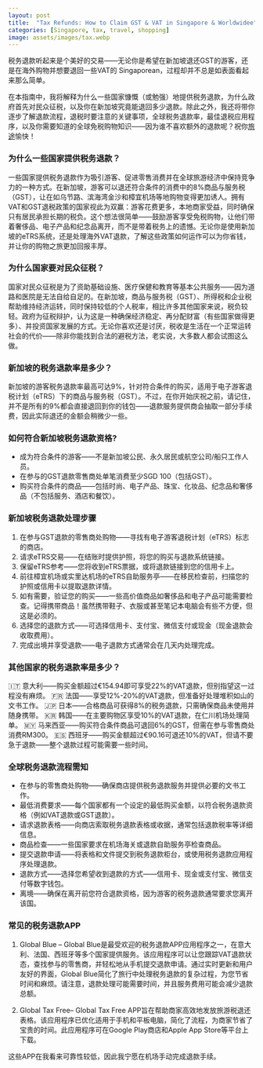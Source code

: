 ```yaml
---
layout: post
title:  "Tax Refunds: How to Claim GST & VAT in Singapore & Worldwidee"
categories: [Singapore, tax, travel, shopping]
image: assets/images/tax.webp
---
```


税务退款听起来是个美好的交易——无论你是希望在新加坡退还GST的游客，还是在海外购物并想要退回一些VAT的 Singaporean，过程却并不总是如表面看起来那么简单。

在本指南中，我将解释为什么一些国家慷慨（或勉强）地提供税务退款，为什么政府首先对民众征税，以及你在新加坡究竟能退回多少退款。除此之外，我还将带你逐步了解退款流程，退税时要注意的关键事项，全球税务退款率，最佳退税应用程序，以及你需要知道的全球免税购物知识——因为谁不喜欢额外的退款呢？祝你[旅途](https://fromhktosg.github.io/zh/singapore-flights/)愉快！

### 为什么一些国家提供税务退款？

一些国家提供税务退款作为吸引游客、促进零售消费并在全球旅游经济中保持竞争力的一种方式。在新加坡，游客可以退还符合条件的消费中的8%商品与服务税（GST），让在如乌节路、滨海湾金沙和樟宜机场等地购物变得更加诱人。拥有VAT和GST退税政策的国家视此为双赢：游客花费更多，本地商家受益，同时确保只有居民承担长期的税负。这个想法很简单——鼓励游客享受免税购物，让他们带着奢侈品、电子产品和纪念品离开，而不是带着税务上的遗憾。无论你是使用新加坡的eTRS系统，还是处理海外VAT退款，了解这些政策如何运作可以为你省钱，并让你的购物之旅更加回报丰厚。

### 为什么国家要对民众征税？

国家对民众征税是为了资助基础设施、医疗保健和教育等基本公共服务——因为道路和医院是无法自给自足的。在新加坡，商品与服务税（GST）、所得税和企业税帮助维持经济运转，同时保持较低的个人税率，相比许多其他国家来说，税负较轻。政府为征税辩护，认为这是一种确保经济稳定、再分配财富（有些国家做得更多）、并投资国家发展的方式。无论你喜欢还是讨厌，税收是生活在一个正常运转社会的代价——除非你能找到合法的避税方法，老实说，大多数人都会试图这么做。

### 新加坡的税务退款率是多少？

新加坡的游客税务退款率最高可达9%，针对符合条件的购买，适用于电子游客退税计划（eTRS）下的商品与服务税（GST）。不过，在你开始庆祝之前，请记住，并不是所有的9%都会直接退回到你的钱包——退款服务提供商会抽取一部分手续费，因此实际退还的金额会稍微少一些。

### 如何符合新加坡税务退款资格?

+ 成为符合条件的游客——不是新加坡公民、永久居民或航空公司/船只工作人员。
+ 在参与的GST退款零售商处单笔消费至少SGD 100（包括GST）。
+ 购买符合条件的商品——包括时尚、电子产品、珠宝、化妆品、纪念品和奢侈品（不包括服务、酒店和餐饮）。

### 新加坡税务退款处理步骤

1. 在参与GST退款的零售商处购物——寻找有电子游客退税计划（eTRS）标志的商店。
2. 请求eTRS交易——在结账时提供护照，将您的购买与退款系统链接。
3. 保留eTRS参考——您将收到eTRS票据，或将退款链接到您的信用卡上。
4. 前往樟宜机场或实里达机场的eTRS自助服务亭——在移民检查前，扫描您的护照或信用卡以提取退款详情。
5. 如有需要，验证您的购买——一些高价值商品如奢侈品和电子产品可能需要检查。记得携带商品！虽然携带鞋子、衣服或甚至笔记本电脑会有些不方便，但这是必须的。
6. 选择您的退款方式——可选择信用卡、支付宝、微信支付或现金（现金退款会收取费用）。
7. 完成出境并享受退款——电子退款方式通常会在几天内处理完成。

### 其他国家的税务退款率是多少？

🇮🇹 意大利——购买金额超过€154.94即可享受22%的VAT退款，但别指望这一过程没有麻烦。
🇫🇷 法国——享受12%-20%的VAT退款，但准备好处理堆积如山的文书工作。
🇯🇵 日本——合格商品可获得8%的税务退款，只需确保商品未使用并随身携带。
🇰🇷 韩国——在主要购物区享受10%的VAT退款，在仁川机场处理简单。
🇲🇾 马来西亚——购买符合条件商品可退回6%的GST，但需在参与零售商处消费RM300。
🇪🇸 西班牙——购买金额超过€90.16可退还10%的VAT，但请不要急于退款——整个退款过程可能需要一些时间。

### 全球税务退款流程需知

+ 在参与的零售商处购物——确保商店提供税务退款服务并提供必要的文书工作。
+ 最低消费要求——每个国家都有一个设定的最低购买金额，以符合税务退款资格（例如VAT退款或GST退款）。
+ 请求退款表格——向商店索取税务退款表格或收据，通常包括退款税率等详细信息。
+ 商品检查——一些国家要求在机场海关或退款自助服务亭检查商品。
+ 提交退款申请——将表格和文件提交到税务退款柜台，或使用税务退款应用程序处理退款。
+ 退款方式——选择您希望收到退款的方式——信用卡、现金或支付宝、微信支付等数字钱包。
+ 离境——确保在离开前您符合退款资格，因为游客的税务退款通常要求您离开该国。

### 常见的税务退款APP

1. Global Blue – Global Blue是最受欢迎的税务退款APP应用程序之一，在意大利、法国、西班牙等多个国家提供服务。该应用程序可以让您跟踪VAT退款状态，查找参与的零售商，并轻松地从手机提交退款申请。通过实时更新和用户友好的界面，Global Blue简化了旅行中处理税务退款的复杂过程，为您节省时间和麻烦。请注意，退款处理可能需要时间，并且服务费用可能会减少退款总额。

2. Global Tax Free– Global Tax Free APP旨在帮助商家高效地发放旅游税退还表格。该应用程序已优化适用于手机和平板电脑，简化了流程，为商家节省了宝贵的时间。此应用程序可在Google Play商店和Apple App Store等平台上下载。

这些APP在我看来可靠性较低，因此我宁愿在机场手动完成退款手续。


